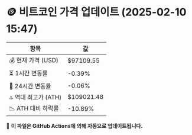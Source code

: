 # 🪙 비트코인 가격 업데이트 (2025-02-10 15:47)

| 항목                | 값 |
|--------------------|----------------|
| 💰 현재 가격 (USD) | $97109.55 |
| ⏳ 1시간 변동률    | -0.39% |
| 📆 24시간 변동률   | -0.06% |
| 🔝 역대 최고가 (ATH) | $109021.48 |
| 📉 ATH 대비 하락률 | -10.89% |

🔄 **이 파일은 GitHub Actions에 의해 자동으로 업데이트됩니다.**

